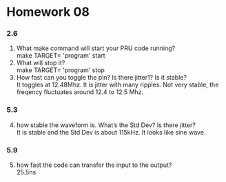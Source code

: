 # Homework 08
### 2.6
1. What make command will start your PRU code running?  
make TARGET= 'program' start  
2. What will stop it?  
make TARGET= 'program' stop 
3. How fast can you toggle the pin? Is there jitter1? Is it stable?  
It toggles at 12.48Mhz. It is jitter with many ripples. Not very stable, the freqency fluctuates around 12.4 to 12.5 Mhz.  
### 5.3
4. how stable the waveform is. What’s the Std Dev? Is there jitter?  
It is stable and the Std Dev is about 115kHz. It looks like sine wave.  
### 5.9
5. how fast the code can transfer the input to the output?  
25.5ns


